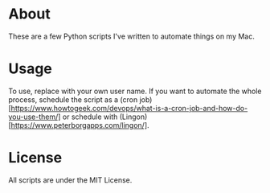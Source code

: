 # About
 These are a few Python scripts I've written to automate things on my Mac.

# Usage
To use, replace <username> with your own user name. If you want to automate the whole process, schedule the script as a (cron job)[https://www.howtogeek.com/devops/what-is-a-cron-job-and-how-do-you-use-them/] or schedule with (Lingon)[https://www.peterborgapps.com/lingon/].

# License
All scripts are under the MIT License.